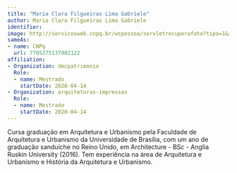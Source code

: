 ```yaml
---
title: "Maria Clara Filgueiras Lima Gabriele"
author: Maria Clara Filgueiras Lima Gabriele
identifier: 
image: http://servicosweb.cnpq.br/wspessoa/servletrecuperafoto?tipo=1&id=K4890420E0
sameAs:
- name: CNPq
  url: 7705275137902122
affiliation:
- Organization: dmcpatrimonio
  Role:
  - name: Mestrado
    startDate: 2020-04-14
- Organization: arquiteturas-impressas
  Role:
  - name: Mestrado
    startDate: 2020-04-14
---
```


Cursa graduação em Arquitetura e Urbanismo pela Faculdade de Arquitetura
e Urbanismo da Universidade de Brasília, com um ano de graduação
sanduíche no Reino Unido, em Architecture - BSc - Anglia Ruskin
University (2016). Tem experiência na área de Arquitetura e Urbanismo e
História da Arquitetura e Urbanismo.

